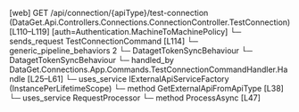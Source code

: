 [web] GET /api/connection/{apiType}/test-connection  (DataGet.Api.Controllers.Connections.ConnectionController.TestConnection)  [L110–L119] [auth=Authentication.MachineToMachinePolicy]
  └─ sends_request TestConnectionCommand [L114]
    └─ generic_pipeline_behaviors 2
      └─ DatagetTokenSyncBehaviour
      └─ DatagetTokenSyncBehaviour
    └─ handled_by DataGet.Connections.App.Commands.TestConnectionCommandHandler.Handle [L25–L61]
      └─ uses_service IExternalApiServiceFactory (InstancePerLifetimeScope)
        └─ method GetExternalApiFromApiType [L38]
      └─ uses_service RequestProcessor
        └─ method ProcessAsync [L47]

